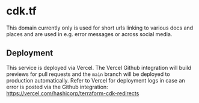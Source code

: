 # cdk.tf

This domain currently only is used for short urls linking to various docs and places and are used in e.g. error messages or across social media.

## Deployment

This service is deployed via Vercel. The Vercel Github integration will build previews for pull requests and the `main` branch will be deployed to production automatically. Refer to Vercel for deployment logs in case an error is posted via the Github integration: https://vercel.com/hashicorp/terraform-cdk-redirects
